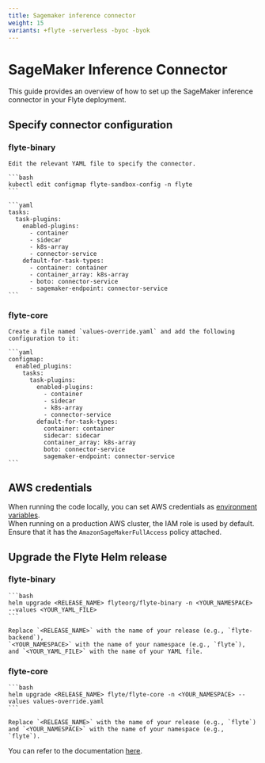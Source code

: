 ```yaml
---
title: Sagemaker inference connector
weight: 15
variants: +flyte -serverless -byoc -byok
---
```

# SageMaker Inference Connector

This guide provides an overview of how to set up the SageMaker inference connector in your Flyte deployment.

## Specify connector configuration

### flyte-binary

    Edit the relevant YAML file to specify the connector.

    ```bash
    kubectl edit configmap flyte-sandbox-config -n flyte
    ```

    ```yaml
    tasks:
      task-plugins:
        enabled-plugins:
          - container
          - sidecar
          - k8s-array
          - connector-service
        default-for-task-types:
          - container: container
          - container_array: k8s-array
          - boto: connector-service
          - sagemaker-endpoint: connector-service
    ```

### flyte-core

    Create a file named `values-override.yaml` and add the following configuration to it:

    ```yaml
    configmap:
      enabled_plugins:
        tasks:
          task-plugins:
            enabled-plugins:
              - container
              - sidecar
              - k8s-array
              - connector-service
            default-for-task-types:
              container: container
              sidecar: sidecar
              container_array: k8s-array
              boto: connector-service
              sagemaker-endpoint: connector-service
    ```

## AWS credentials

When running the code locally, you can set AWS credentials as [environment variables](https://boto3.amazonaws.com/v1/documentation/api/latest/guide/credentials.html#environment-variables).  
When running on a production AWS cluster, the IAM role is used by default. Ensure that it has the `AmazonSageMakerFullAccess` policy attached.

## Upgrade the Flyte Helm release

### flyte-binary

    ```bash
    helm upgrade <RELEASE_NAME> flyteorg/flyte-binary -n <YOUR_NAMESPACE> --values <YOUR_YAML_FILE>
    ```

    Replace `<RELEASE_NAME>` with the name of your release (e.g., `flyte-backend`),  
    `<YOUR_NAMESPACE>` with the name of your namespace (e.g., `flyte`),  
    and `<YOUR_YAML_FILE>` with the name of your YAML file.

### flyte-core

    ```bash
    helm upgrade <RELEASE_NAME> flyte/flyte-core -n <YOUR_NAMESPACE> --values values-override.yaml
    ```

    Replace `<RELEASE_NAME>` with the name of your release (e.g., `flyte`)  
    and `<YOUR_NAMESPACE>` with the name of your namespace (e.g., `flyte`).

You can refer to the documentation [here](https://docs.flyte.org/en/latest/flytesnacks/examples/sagemaker_inference_connector/index.html).

